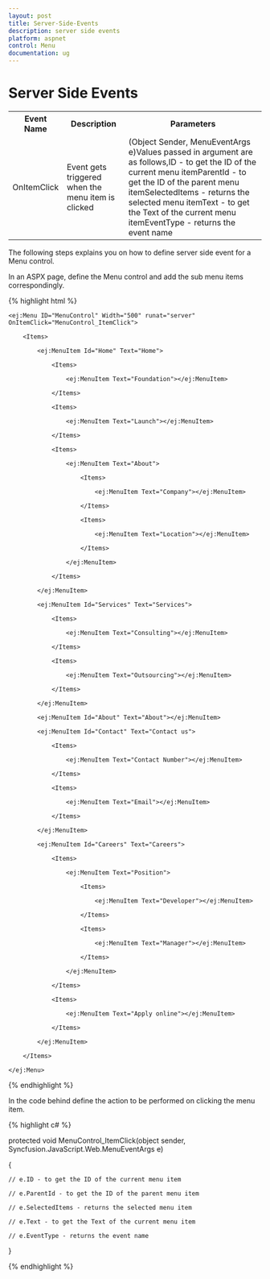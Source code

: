 ```yaml
---
layout: post
title: Server-Side-Events
description: server side events
platform: aspnet
control: Menu
documentation: ug
---
```


# Server Side Events

<table>
<tr>
<th>
Event Name</th><th>
Description</th><th>
Parameters</th></tr>
<tr>
<td>
OnItemClick</td><td>
Event gets triggered when the menu item is clicked</td><td>
(Object Sender, MenuEventArgs e)Values passed in argument are as follows,ID - to get the ID of the current menu itemParentId - to get the ID of the parent menu itemSelectedItems - returns the selected menu itemText - to get the Text of the current menu itemEventType - returns the event name</td></tr>
</table>


The following steps explains you on how to define server side event for a Menu control.

In an ASPX page, define the Menu control and add the sub menu items correspondingly.

{% highlight html %}



    <ej:Menu ID="MenuControl" Width="500" runat="server" OnItemClick="MenuControl_ItemClick">

        <Items>

            <ej:MenuItem Id="Home" Text="Home">

                <Items>

                    <ej:MenuItem Text="Foundation"></ej:MenuItem>

                </Items>

                <Items>

                    <ej:MenuItem Text="Launch"></ej:MenuItem>

                </Items>

                <Items>

                    <ej:MenuItem Text="About">

                        <Items>

                            <ej:MenuItem Text="Company"></ej:MenuItem>

                        </Items>

                        <Items>

                            <ej:MenuItem Text="Location"></ej:MenuItem>

                        </Items>

                    </ej:MenuItem>

                </Items>

            </ej:MenuItem>

            <ej:MenuItem Id="Services" Text="Services">

                <Items>

                    <ej:MenuItem Text="Consulting"></ej:MenuItem>

                </Items>

                <Items>

                    <ej:MenuItem Text="Outsourcing"></ej:MenuItem>

                </Items>

            </ej:MenuItem>

            <ej:MenuItem Id="About" Text="About"></ej:MenuItem>

            <ej:MenuItem Id="Contact" Text="Contact us">

                <Items>

                    <ej:MenuItem Text="Contact Number"></ej:MenuItem>

                </Items>

                <Items>

                    <ej:MenuItem Text="Email"></ej:MenuItem>

                </Items>

            </ej:MenuItem>

            <ej:MenuItem Id="Careers" Text="Careers">

                <Items>

                    <ej:MenuItem Text="Position">

                        <Items>

                            <ej:MenuItem Text="Developer"></ej:MenuItem>

                        </Items>

                        <Items>

                            <ej:MenuItem Text="Manager"></ej:MenuItem>

                        </Items>

                    </ej:MenuItem>

                </Items>

                <Items>

                    <ej:MenuItem Text="Apply online"></ej:MenuItem>

                </Items>

            </ej:MenuItem>

        </Items>

    </ej:Menu>

</div>



{% endhighlight %}



In the code behind define the action to be performed on clicking the menu item.

{% highlight c# %}



protected void MenuControl_ItemClick(object sender, Syncfusion.JavaScript.Web.MenuEventArgs e)

{

    // e.ID - to get the ID of the current menu item

    // e.ParentId - to get the ID of the parent menu item

    // e.SelectedItems - returns the selected menu item

    // e.Text - to get the Text of the current menu item

    // e.EventType - returns the event name

}



{% endhighlight %}



